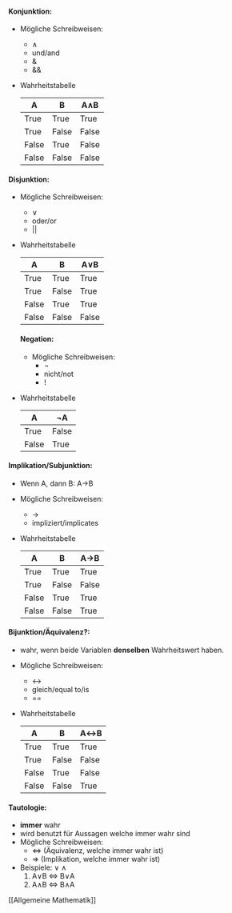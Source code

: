 ####  Konjunktion:
+ Mögliche Schreibweisen:
	+ ∧
	+ und/and
	+ &
	+ &&
+ Wahrheitstabelle

	A | B | A∧B 
	--- | --- | ---
	True | True | True 
	True | False | False 
	False | True | False 
	False | False | False 
	
#### Disjunktion: 
+ Mögliche Schreibweisen:
	+ ∨
	+ oder/or
	+ ||
+ Wahrheitstabelle

	A | B | A∨B 
	--- | --- | ---
	True | True | True 
	True | False | True 
	False | True | True 
	False | False | False 
	
	#### Negation:
	+ Mögliche Schreibweisen:
		+ ¬
		+ nicht/not
		+ !
+ Wahrheitstabelle

	A |  ¬A
	--- | ---
	True | False
	False | True
	
#### Implikation/Subjunktion: 
+ Wenn A, dann B: A→B
+ Mögliche Schreibweisen:
	+ →
	+ impliziert/implicates
+ Wahrheitstabelle

	A | B | A→B 
	--- | --- | ---
	True | True | True 
	True | False | False 
	False | True | True 
	False | False | True 
	
#### Bijunktion/Äquivalenz?: 
+ wahr, wenn beide Variablen **denselben** Wahrheitswert haben.
+ Mögliche Schreibweisen:
	+ ↔
	+ gleich/equal to/is
	+ ==
	
+ Wahrheitstabelle

	A | B | A↔B 
	--- | --- | ---
	True | True | True 
	True | False | False 
	False | True | False 
	False | False | True
	
#### Tautologie: 
+ **immer** wahr
+ wird benutzt für Aussagen welche immer wahr sind
+ Mögliche Schreibweisen:
	+ ⇔ (Äquivalenz, welche immer wahr ist)
	+ ⇒ (Implikation, welche immer wahr ist)
+ Beispiele: ∨ ∧
	1. A∨B ⇔ B∨A
	1. A∧B ⇔ B∧A

	
[[Allgemeine Mathematik]]
	
